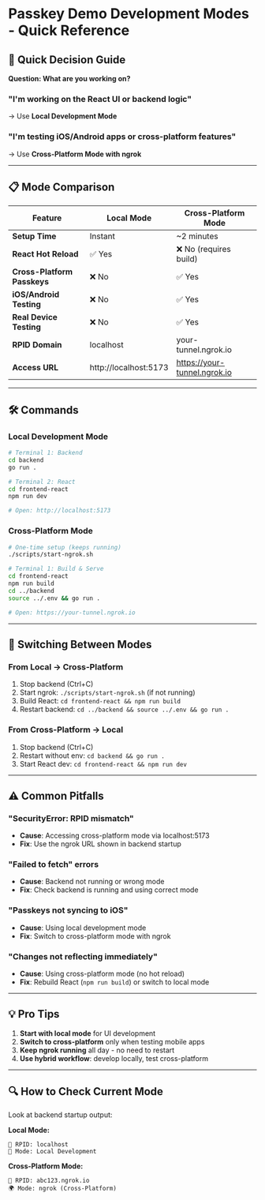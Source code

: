 # Passkey Demo Development Modes - Quick Reference

## 🚀 Quick Decision Guide

**Question: What are you working on?**

### "I'm working on the React UI or backend logic"
→ Use **Local Development Mode**

### "I'm testing iOS/Android apps or cross-platform features"
→ Use **Cross-Platform Mode with ngrok**

---

## 📋 Mode Comparison

| Feature | Local Mode | Cross-Platform Mode |
|---------|------------|-------------------|
| **Setup Time** | Instant | ~2 minutes |
| **React Hot Reload** | ✅ Yes | ❌ No (requires build) |
| **Cross-Platform Passkeys** | ❌ No | ✅ Yes |
| **iOS/Android Testing** | ❌ No | ✅ Yes |
| **Real Device Testing** | ❌ No | ✅ Yes |
| **RPID Domain** | localhost | your-tunnel.ngrok.io |
| **Access URL** | http://localhost:5173 | https://your-tunnel.ngrok.io |

---

## 🛠️ Commands

### Local Development Mode
```bash
# Terminal 1: Backend
cd backend
go run .

# Terminal 2: React
cd frontend-react
npm run dev

# Open: http://localhost:5173
```

### Cross-Platform Mode
```bash
# One-time setup (keeps running)
./scripts/start-ngrok.sh

# Terminal 1: Build & Serve
cd frontend-react
npm run build
cd ../backend
source ../.env && go run .

# Open: https://your-tunnel.ngrok.io
```

---

## 🔄 Switching Between Modes

### From Local → Cross-Platform
1. Stop backend (Ctrl+C)
2. Start ngrok: `./scripts/start-ngrok.sh` (if not running)
3. Build React: `cd frontend-react && npm run build`
4. Restart backend: `cd ../backend && source ../.env && go run .`

### From Cross-Platform → Local
1. Stop backend (Ctrl+C)
2. Restart without env: `cd backend && go run .`
3. Start React dev: `cd frontend-react && npm run dev`

---

## ⚠️ Common Pitfalls

### "SecurityError: RPID mismatch"
- **Cause**: Accessing cross-platform mode via localhost:5173
- **Fix**: Use the ngrok URL shown in backend startup

### "Failed to fetch" errors
- **Cause**: Backend not running or wrong mode
- **Fix**: Check backend is running and using correct mode

### "Passkeys not syncing to iOS"
- **Cause**: Using local development mode
- **Fix**: Switch to cross-platform mode with ngrok

### "Changes not reflecting immediately"
- **Cause**: Using cross-platform mode (no hot reload)
- **Fix**: Rebuild React (`npm run build`) or switch to local mode

---

## 💡 Pro Tips

1. **Start with local mode** for UI development
2. **Switch to cross-platform** only when testing mobile apps
3. **Keep ngrok running** all day - no need to restart
4. **Use hybrid workflow**: develop locally, test cross-platform

---

## 🔍 How to Check Current Mode

Look at backend startup output:

**Local Mode:**
```
🔐 RPID: localhost
📍 Mode: Local Development
```

**Cross-Platform Mode:**
```
🔐 RPID: abc123.ngrok.io
🌍 Mode: ngrok (Cross-Platform)
```